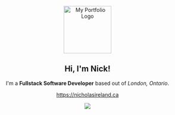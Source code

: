 <p align="center">
    <a href="https://nicholasireland.ca">
        <img src="https://nicholasireland.ca/images/logo.svg" alt="My Portfolio Logo" width="128" height="128"/>
    </a>
</p>
<h2 align="center">Hi, I'm Nick!</h2>

<p align="center">
    I'm a <strong>Fullstack Software Developer</strong> based out of <em>London, Ontario</em>.
</p>
<p align="center">
    <a href="https://nicholasireland.ca">https://nicholasireland.ca</a>
</p>

<p align="center">
    <img src="https://skillicons.dev/icons?i=php,laravel,js,ts,vue,html,css,sass,bootstrap,mysql,nginx,lua,swift,git,neovim,pnpm,aws,vite,zsh&perline=5">
</p>

